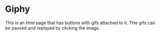 # Giphy
This is an html page that has buttons with gifs attached to it. THe gifs can be paused and replayed by clicking the image.
